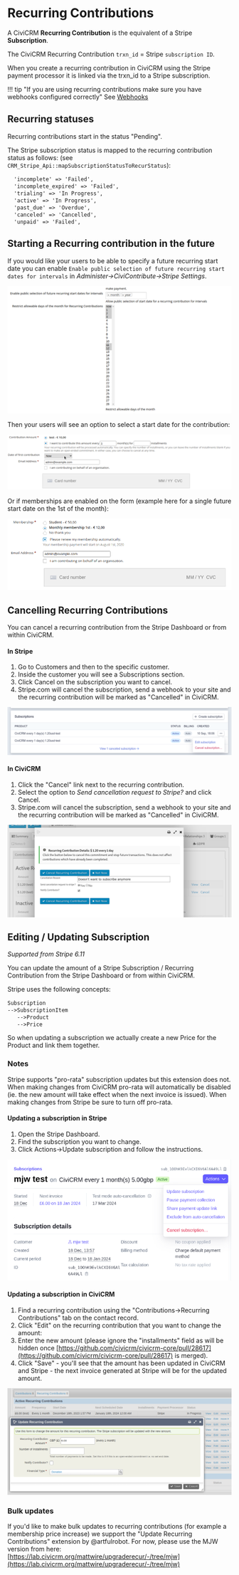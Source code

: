 # Recurring Contributions

A CiviCRM **Recurring Contribution** is the equivalent of a Stripe **Subscription**.

The CiviCRM Recurring Contribution `trxn_id` = Stripe `subscription ID`.

When you create a recurring contribution in CiviCRM using the Stripe payment processor it is linked via the trxn_id to a Stripe subscription.

!!! tip "If you are using recurring contributions make sure you have webhooks configured correctly"
    See [Webhooks](webhook.md)

## Recurring statuses

Recurring contributions start in the status "Pending".

The Stripe subscription status is mapped to the recurring contribution status as follows:
(see `CRM_Stripe_Api::mapSubscriptionStatusToRecurStatus`):

      'incomplete' => 'Failed',
      'incomplete_expired' => 'Failed',
      'trialing' => 'In Progress',
      'active' => 'In Progress',
      'past_due' => 'Overdue',
      'canceled' => 'Cancelled',
      'unpaid' => 'Failed',

## Starting a Recurring contribution in the future
If you would like your users to be able to specify a future recurring start date you can enable
`Enable public selection of future recurring start dates for intervals` in *Administer->CiviContribute->Stripe Settings*.

![future recur settings](images/settings_futurerecur.png)

Then your users will see an option to select a start date for the contribution:

![contribution page future recur start date](images/contribution_futurerecur.png)

Or if memberships are enabled on the form (example here for a single future start date on the 1st of the month):

![membership future payment start date](images/membership_futurerecursingle.png)


## Cancelling Recurring Contributions
You can cancel a recurring contribution from the Stripe Dashboard or from within CiviCRM.

#### In Stripe

1. Go to Customers and then to the specific customer.
1. Inside the customer you will see a Subscriptions section.
1. Click Cancel on the subscription you want to cancel.
1. Stripe.com will cancel the subscription, send a webhook to your site and the recurring contribution will be marked as "Cancelled" in CiviCRM.

![Cancel Subscription in Stripe](images/stripedashboard_cancelsubscription.png)

#### In CiviCRM
1. Click the "Cancel" link next to the recurring contribution.
1. Select the option to *Send cancellation request to Stripe?* and click Cancel.
1. Stripe.com will cancel the subscription, send a webhook to your site and the recurring contribution will be marked as "Cancelled" in CiviCRM.

![Cancel Subscription in CiviCRM](images/backend_cancelrecur.png)

## Editing / Updating Subscription

*Supported from Stripe 6.11*

You can update the amount of a Stripe Subscription / Recurring Contribution from the 
Stripe Dashboard or from within CiviCRM.

Stripe uses the following concepts:

    Subscription
    -->SubscriptionItem
       -->Product
       -->Price

So when updating a subscription we actually create a new Price for the Product and link them together.

### Notes

Stripe supports "pro-rata" subscription updates but this extension does not.
When making changes from CiviCRM pro-rata will automatically be disabled (ie. the new amount will take effect when the next invoice is issued).
When making changes from Stripe be sure to turn off pro-rata.

#### Updating a subscription in Stripe

1. Open the Stripe Dashboard.
1. Find the subscription you want to change.
1. Click Actions->Update subscription and follow the instructions.

![Update Subscription in Stripe](images/updatesubscriptionstripe.png)

#### Updating a subscription in CiviCRM

1. Find a recurring contribution using the "Contributions->Recurring Contributions" tab on the contact record.
1. Click "Edit" on the recurring contribution that you want to change the amount:
1. Enter the new amount (please ignore the "installments" field as will be hidden once [https://github.com/civicrm/civicrm-core/pull/28617](https://github.com/civicrm/civicrm-core/pull/28617) is merged).
1. Click "Save" - you'll see that the amount has been updated in CiviCRM and Stripe - the next invoice generated at Stripe will be for the updated amount.

![Update Subscription in CiviCRM](images/updatesubscriptioncivicrm.png)

### Bulk updates

If you'd like to make bulk updates to recurring contributions (for example a membership price increase)
we support the "Update Recurring Contributions" extension by @artfulrobot.
For now, please use the MJW version from here: [https://lab.civicrm.org/mattwire/upgraderecur/-/tree/mjw](https://lab.civicrm.org/mattwire/upgraderecur/-/tree/mjw)